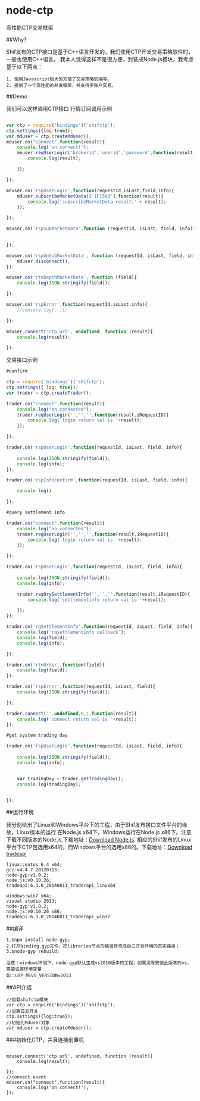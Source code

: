 node-ctp
========

高性能CTP交易框架

##Why?

Shif发布的CTP接口是基于C++语言开发的，我们使用CTP开发交易策略软件时，一般也使用C++语言。
我本人觉得这样不是很方便，封装成Node.js模块，我考虑基于以下两点：

    1. 使用Javascript极大的方便了交易策略的编写。
    2. 提供了一个高性能的并发框架，并支持多账户交易。

##Demo

我们可以这样调用CTP接口
行情订阅调用示例

```javascript

var ctp = require('bindings')('shifctp');
ctp.settings({log:true});
var mduser = ctp.createMduser();
mduser.on("connect",function(result){
    console.log('on connect!');
    meuser.reqUserLogin('brokerid','userid','password',function(result){
        console.log(result);

    });

});

mduser.on('rspUserLogin',function(requestId,isLast,field,info){
    mduser.subscribeMarketData(['IF1503'],function(result){
        console.log('subscribeMarketData result:' + result);
    });

});

mduser.on('rspSubMarketData',function (requestId, isLast, field, info){
        

});

mduser.on('rspUnSubMarketData', function (requestId, isLast, field, info){
    mduser.disconnect();
});

mduser.on('rtnDepthMarketData', function (field){
    console.log(JSON.stringify(field));

});

mduser.on('rspError',function(requestId,isLast,info){
    //console.log(...);

});

mduser.connect('ctp url', undefined, function (result){
    console.log(result);

});


```
交易接口示例

```javascript
#confirm

ctp = require('bindings')('shifctp');
ctp.settings({ log: true});
var trader = ctp.createTrader();

trader.on("connect",function(result){
    console.log("on connected");
    trader.reqUserLogin('','','',function(result,iRequestID){
        console.log('login return val is '+result);
    });

});

trader.on('rspUserLogin',function(requestId, isLast, field, info){
    
    console.log(JSON.stringify(field));
    console.log(info);
});

trader.on('rspInfoconfirm',function(requestId, isLast, field, info){

    console.log()

});

#query settlement info

trader.on("connect",function(result){
    console.log("on connected");
    trader.reqUserLogin('','','',function(result,iRequestID){
        console.log('login return val is '+result);
    });

});

trader.on('rspUserLogin',function(requestId, isLast, field, info){
    
    console.log(JSON.stringify(field));
    console.log(info);

    trader.reqQrySettlementInfo('','','',function(result,iRequestID){
        console.log('settlementinfo return val is '+result);

    });
});

trader.on('rqSettlementInfo',function(requestId, isLast, field, info){
    console.log('rqsettlementinfo callback');
    console.log(field);
    console.log(info);

});

trader.on('rtnOrder',function(field){
    console.log(field);
});

trader.on('rspError',function(requestId, isLast, field){
    console.log(JSON.stringify(field));

});

trader.connect('',undefined,0,1,function(result){
    console.log('connect return val is '+result);
});

#get system trading day

trader.on('rspUserLogin',function(requestId, isLast, field, info){
    
    console.log(JSON.stringify(field));
    console.log(info);


    var tradingDay = trader.getTradingDay();
    console.log(tradingDay);


});


```

##运行环境

我分别给出了Linux和Windows平台下的工程，由于Shif发布接口文件平台的缘故，Linux版本的运行
在Node.js x64下，Windows运行在Node.js x86下。注意下载不同版本的Node.js,下载地址：[Download Node.js](http://www.nodejs.org/download/).
相应的Shif发布的Linux平台下CTP包选用x64的，而Windows平台的选用x86的。下载地址：[Download tradeapi](http://www.sfit.com.cn/5_2_DocumentDown.htm)

    linux:centos 6.4 x64;
    gcc:v4.4.7 20120313;
    node-gyp:v1.0.2;
    node.js:v0.10.26;
    tradeapi:6.3.0_20140811_traderapi_linux64

    windows:win7 x64;
    visual studio 2013;
    node-gyp:v1.0.2;
    node.js:v0.10.26 x86;
    tradeapi:6.3.0_20140811_traderapi_win32

##编译

    1.$npm install node-gyp;
    2.打开binding.gyp文件，把libraries节点的路径修改成自己开发环境的真实路径；
    3.$node-gyp rebuild;

    注意：windows环境下，node-gyp默认生成vs2010版本的工程，如果没有安装此版本的vs，需要设置环境变量
    如：GYP_MSVS_VERSION=2013

##API介绍
 
```javastript
//加载shifctp模块
var ctp = require('bindings')('shifctp');
//设置日志开关
ctp.settings({log:true});
//初始化Mduser对象
var mduser = ctp.createMduser();
```
###初始化CTP，并且连接前置机

```javastript

mduser.connect('ctp url', undefined, function (result){
    console.log(result);

});
//connect event
mduser.on("connect",function(result){
    console.log('on connect!');
});

```







